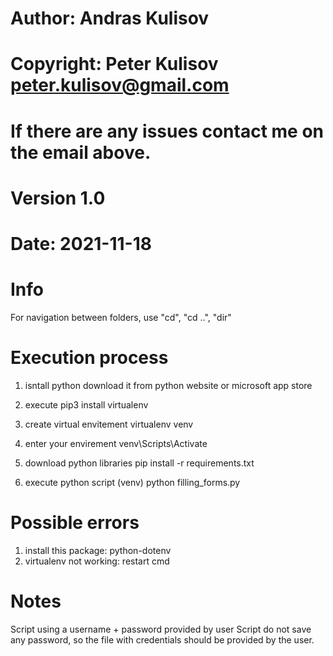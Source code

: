# Author: Andras Kulisov
# Copyright: Peter Kulisov <peter.kulisov@gmail.com>
# If there are any issues contact me on the email above.
#
# Version 1.0
# Date: 2021-11-18

# Info
For navigation between folders, use "cd", "cd ..", "dir"

# Execution process
1. isntall python
download it from python website or microsoft app store

2. execute
pip3 install virtualenv

3. create virtual envitement
virtualenv venv

4. enter your envirement
venv\Scripts\Activate

5. download python libraries
pip install -r requirements.txt

5. execute python script
(venv)
python filling_forms.py

# Possible errors
1. install this package: python-dotenv
2. virtualenv not working: restart cmd

# Notes
Script using a username + password provided by user
Script do not save any password, so the file with credentials should be provided by the user.
